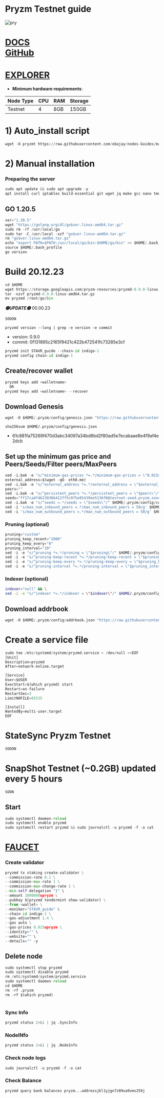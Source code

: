 # Pryzm Testnet guide


![pry](https://github.com/obajay/nodes-Guides/assets/44331529/6af23090-51c3-40f0-b4e4-fede7c542d1e)

[DOCS](https://docs.pryzm.zone/)\
[GitHub](https://github.com/pryzm-finance)
=
[EXPLORER](https://explorer.stavr.tech/Pryzm-Testnet)
=

- **Minimum hardware requirements**:

| Node Type |CPU | RAM  | Storage  | 
|-----------|----|------|----------|
| Testnet   |   4|  8GB | 150GB    |


# 1) Auto_install script
```python
wget -O pryzmt https://raw.githubusercontent.com/obajay/nodes-Guides/main/Projects/Pryzm/pryzmt && chmod +x pryzmt && ./pryzmt
```

# 2) Manual installation

### Preparing the server
```python
sudo apt update && sudo apt upgrade -y
apt install curl iptables build-essential git wget jq make gcc nano tmux htop nvme-cli pkg-config libssl-dev libleveldb-dev tar clang bsdmainutils ncdu unzip libleveldb-dev -y
```

## GO 1.20.5
```python
ver="1.20.5"
wget "https://golang.org/dl/go$ver.linux-amd64.tar.gz"
sudo rm -rf /usr/local/go
sudo tar -C /usr/local -xzf "go$ver.linux-amd64.tar.gz"
rm "go$ver.linux-amd64.tar.gz"
echo "export PATH=$PATH:/usr/local/go/bin:$HOME/go/bin" >> $HOME/.bash_profile
source $HOME/.bash_profile
go version
```

# Build 20.12.23
```python
cd $HOME
wget https://storage.googleapis.com/pryzm-resources/pryzmd-0.9.0-linux-amd64.tar.gz
tar -xzvf pryzmd-0.9.0-linux-amd64.tar.gz
mv pryzmd /root/go/bin

```
*******🟢UPDATE🟢******* 00.00.23
```python
SOOON
```

`pryzmd version --long | grep -e version -e commit`
- version: 0.9.0
- commit: 0f131895c2165f9421c422b472541fc73285e3cf

```python
pryzmd init STAVR_guide --chain-id indigo-1
pryzmd config chain-id indigo-1
```    

## Create/recover wallet
```python
pryzmd keys add <walletname>
  OR
pryzmd keys add <walletname> --recover
```

## Download Genesis
```python
wget -O $HOME/.pryzm/config/genesis.json "https://raw.githubusercontent.com/obajay/nodes-Guides/main/Projects/Pryzm/genesis.json"

```
`sha256sum $HOME/.pryzm/config/genesis.json`
+ 61c881fa75269f470d3abc34097a34bd6bd2f80ad5e7ecabaae8e4f9af4e2dcb

## Set up the minimum gas price and Peers/Seeds/Filter peers/MaxPeers
```python
sed -i.bak -e "s/^minimum-gas-prices *=.*/minimum-gas-prices = \"0.015upryzm\"/;" ~/.pryzm/config/app.toml
external_address=$(wget -qO- eth0.me) 
sed -i.bak -e "s/^external_address *=.*/external_address = \"$external_address:26656\"/" $HOME/.pryzm/config/config.toml
peers=""
sed -i.bak -e "s/^persistent_peers *=.*/persistent_peers = \"$peers\"/" $HOME/.pryzm/config/config.toml
seeds="ff17ca4f46230306412ff5c0f5e85439ee5136f0@testnet-seed.pryzm.zone:26656"
sed -i.bak -e "s/^seeds =.*/seeds = \"$seeds\"/" $HOME/.pryzm/config/config.toml
sed -i 's/max_num_inbound_peers =.*/max_num_inbound_peers = 50/g' $HOME/.pryzm/config/config.toml
sed -i 's/max_num_outbound_peers =.*/max_num_outbound_peers = 50/g' $HOME/.pryzm/config/config.toml

```
### Pruning (optional)
```python
pruning="custom"
pruning_keep_recent="1000"
pruning_keep_every="0"
pruning_interval="10"
sed -i -e "s/^pruning *=.*/pruning = \"$pruning\"/" $HOME/.pryzm/config/app.toml
sed -i -e "s/^pruning-keep-recent *=.*/pruning-keep-recent = \"$pruning_keep_recent\"/" $HOME/.pryzm/config/app.toml
sed -i -e "s/^pruning-keep-every *=.*/pruning-keep-every = \"$pruning_keep_every\"/" $HOME/.pryzm/config/app.toml
sed -i -e "s/^pruning-interval *=.*/pruning-interval = \"$pruning_interval\"/" $HOME/.pryzm/config/app.toml
```
### Indexer (optional) 
```bash
indexer="null" && \
sed -i -e "s/^indexer *=.*/indexer = \"$indexer\"/" $HOME/.pryzm/config/config.toml
```

## Download addrbook
```python
wget -O $HOME/.pryzm/config/addrbook.json "https://raw.githubusercontent.com/obajay/nodes-Guides/main/Projects/Pryzm/addrbook.json"
```

# Create a service file
```python
sudo tee /etc/systemd/system/pryzmd.service > /dev/null <<EOF
[Unit]
Description=pryzmd
After=network-online.target

[Service]
User=$USER
ExecStart=$(which pryzmd) start
Restart=on-failure
RestartSec=3
LimitNOFILE=65535

[Install]
WantedBy=multi-user.target
EOF
```
# StateSync Pryzm Testnet
```python
SOOON
```
# SnapShot Testnet (~0.2GB) updated every 5 hours  
```python
SOON
```

## Start
```python
sudo systemctl daemon-reload
sudo systemctl enable pryzmd
sudo systemctl restart pryzmd && sudo journalctl -u pryzmd -f -o cat
```

[FAUCET](https://testnet.pryzm.zone/faucet)
=

### Create validator
```python
pryzmd tx staking create-validator \
--commission-rate 0.1 \
--commission-max-rate 1 \
--commission-max-change-rate 1 \
--min-self-delegation "1" \
--amount 1000000upryzm \
--pubkey $(pryzmd tendermint show-validator) \
--from <wallet> \
--moniker="STAVR_guide" \
--chain-id indigo-1 \
--gas-adjustment 1.4 \
--gas auto \
--gas-prices 0.015upryzm \
--identity="" \
--website="" \
--details="" -y
```

## Delete node
```python
sudo systemctl stop pryzmd
sudo systemctl disable pryzmd
rm /etc/systemd/system/pryzmd.service
sudo systemctl daemon-reload
cd $HOME
rm -rf .pryzm
rm -rf $(which pryzmd)
```
#
### Sync Info
```python
pryzmd status 2>&1 | jq .SyncInfo
```
### NodeINfo
```python
pryzmd status 2>&1 | jq .NodeInfo
```
### Check node logs
```python
sudo journalctl -u pryzmd -f -o cat
```
### Check Balance
```python
pryzmd query bank balances pryzm...addressjkl1yjgn7z09ua9vms259j
```
